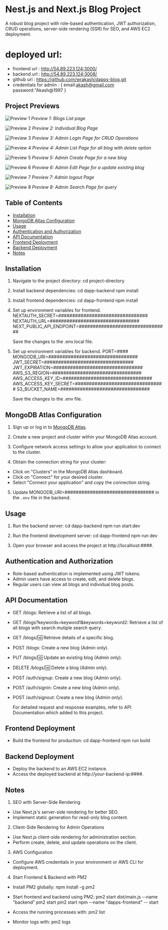 # Nest.js and Next.js Blog Project

A robust blog project with role-based authentication, JWT authorization, CRUD operations, server-side rendering (SSR) for SEO, and AWS EC2 deployment.

# deployed url:

- frontend url : http://54.89.223.124:3000/
- backend url : http://54.89.223.124:3008/
- github url : https://github.com/wrakash/dapps-blog.git
- credentials for admin : {
    email:akash@gmail.com
    password:"Akash@1997 }

## Project Previews

![Preview 1](/previews/preview1.png)
_Preview 1: Blogs List page_

![Preview 2](/previews/preview2.png)
_Preview 2: Individual Blog Page_

![Preview 3](/previews/preview3.png)
_Preview 3: Admin Login Page for CRUD Operations_

![Preview 4](/previews/preview4.png)
_Preview 4: Admin List Page for all blog with delete option_

![Preview 5](/previews/preview5.png)
_Preview 5: Admin Create Page for a new blog_

![Preview 6](/previews/preview6.png)
_Preview 6: Admin Edit Page for a update existing blog_

![Preview 7](/previews/preview7.png)
_Preview 7: Admin logout Page_

![Preview 8](/previews/preview8.png)
_Preview 8: Admin Search Page for query_

## Table of Contents

- [Installation](#installation)
- [MongoDB Atlas Configuration](#mongodb-atlas-configuration)
- [Usage](#usage)
- [Authentication and Authorization](#authentication-and-authorization)
- [API Documentation](#api-documentation)
- [Frontend Deployment](#frontend-deployment)
- [Backend Deployment](#backend-deployment)
- [Notes](#notes)

## Installation

1. Navigate to the project directory:
   cd project-directory

2. Install backend dependencies:
   cd dapp-backend
   npm install

3. Install frontend dependencies:
   cd dapp-frontend
   npm install

4. Set up environment variables for frontend.
   NEXTAUTH_SECRET=################################
   NEXTAUTH_URL=################################
   NEXT_PUBLIC_API_ENDPOINT=################################

   Save the changes to the .env.local file.

5. Set up environment variables for backend.
   PORT=####
   MONGODB_URI=################################
   JWT_SECRET=################################
   JWT_EXPIRATION=################################
   AWS_S3_REGION=################################
   AWS_ACCESS_KEY_ID=################################
   AWS_ACCESS_KEY_SECRET=################################
   S3_BUCKET_NAME=################################

   Save the changes to the .env file.

## MongoDB Atlas Configuration

1. Sign up or log in to [MongoDB Atlas](https://www.mongodb.com/cloud/atlas).

2. Create a new project and cluster within your MongoDB Atlas account.

3. Configure network access settings to allow your application to connect to the cluster.

4. Obtain the connection string for your cluster:

- Click on "Clusters" in the MongoDB Atlas dashboard.
- Click on "Connect" for your desired cluster.
- Select "Connect your application" and copy the connection string.

5. Update MONGODB_URI=################################ in the `.env` file in the backend.

## Usage

1. Run the backend server:
   cd dapp-backend
   npm run start:dev

2. Run the frontend development server:
   cd dapp-frontend
   npm run dev

3. Open your browser and access the project at http://localhost:####.

## Authentication and Authorization

- Role-based authentication is implemented using JWT tokens.
- Admin users have access to create, edit, and delete blogs.
- Regular users can view all blogs and individual blog posts.

## API Documentation

- GET /blogs: Retrieve a list of all blogs.
- GET /blogs?keywords=keyword1&keywords=keyword2: Retrieve a list of all blogs with search mutiple search query.
- GET /blogs/:id: Retrieve details of a specific blog.
- POST /blogs: Create a new blog (Admin only).
- PUT /blogs/:id: Update an existing blog (Admin only).
- DELETE /blogs/:id: Delete a blog (Admin only).
- POST /auth/signup: Create a new blog (Admin only).
- POST /auth/signin: Create a new blog (Admin only).
- POST /auth/signout: Create a new blog (Admin only).

  For detailed request and response examples, refer to API Documentation which added to this project.

## Frontend Deployment

- Build the frontend for production:
  cd dapp-frontend
  npm run build

## Backend Deployment

- Deploy the backend to an AWS EC2 instance.
- Access the deployed backend at http://your-backend-ip:####.

## Notes

1. SEO with Server-Side Rendering

- Use Next.js's server-side rendering for better SEO.
- Implement static generation for read-only blog content.

2. Client-Side Rendering for Admin Operations

- Use Next.js client-side rendering for administration section.
- Perform create, delete, and update operations on the client.

3. AWS Configuration

- Configure AWS credentials in your environment or AWS CLI for deployment.

4. Start Frontend & Backend with PM2

- Install PM2 globally:
  npm install -g pm2

- Start frontend and backend using PM2:
  pm2 start dist/main.js --name "backend"
  pm2 start pm2 start npm --name "dapps-frontend" -- start

- Access the running processes with:
  pm2 list

- Monitor logs with:
  pm2 logs
